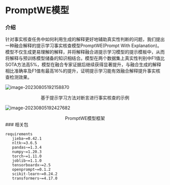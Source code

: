 # PromptWE模型


### 介绍

针对事实核查任务中如何利用生成的解释更好地辅助真实性判断的问题，我们提出一种融合解释的提示学习事实核查模型PromptWE(Prompt With Explanation)。模型不仅生成更易理解的解释，并将解释融合进提示学习模型的提示模板中，从而将解释与预训练模型储备的知识相结合。模型在两个数据集上真实性判别中F1值比SOTA方法高5%，模型在融合专家证据后继续获得显著提升，与融合生成的解释相比准确率及F1值有最高16%的提升，证明提示学习能有效融合解释提升事实核查检测效果。

![image-20230805192158870](C:\Users\34375\AppData\Roaming\Typora\typora-user-images\image-20230805192158870.png)

<center> 基于提示学习方法对断言进行事实核查的示例</center>

![image-20230805192427682](C:\Users\34375\AppData\Roaming\Typora\typora-user-images\image-20230805192427682.png)
<center> PromptWE模型框架</center>
### 相关包

```python3
requirements
​	jieba~=0.42.1
​	nltk~=3.6.5
​	pandas~=1.3.4
​	numpy~=1.20.3
​	torch~=1.11.0
​	joblib~=1.1.0
​	tensorboardx~=2.5
​	openprompt~=0.1.2
​	scikit-learn~=0.24.2
​	transformers~=4.17.0
```

